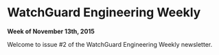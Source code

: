 # WatchGuard Engineering Weekly

__Week of November 13th, 2015__

Welcome to issue #2 of the WatchGuard Engineering Weekly newsletter.

